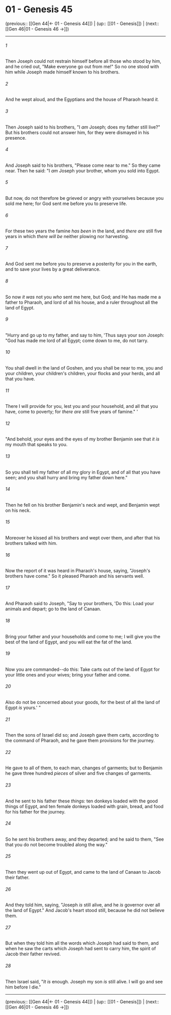 # 01 - Genesis 45

(previous:: [[Gen 44|← 01 - Genesis 44]]) | (up:: [[01 - Genesis]]) | (next:: [[Gen 46|01 - Genesis 46 →]])

***


###### 1 
Then Joseph could not restrain himself before all those who stood by him, and he cried out, "Make everyone go out from me!" So no one stood with him while Joseph made himself known to his brothers. 

###### 2 
And he wept aloud, and the Egyptians and the house of Pharaoh heard _it._ 

###### 3 
Then Joseph said to his brothers, "I _am_ Joseph; does my father still live?" But his brothers could not answer him, for they were dismayed in his presence. 

###### 4 
And Joseph said to his brothers, "Please come near to me." So they came near. Then he said: "I _am_ Joseph your brother, whom you sold into Egypt. 

###### 5 
But now, do not therefore be grieved or angry with yourselves because you sold me here; for God sent me before you to preserve life. 

###### 6 
For these two years the famine _has been_ in the land, and _there are_ still five years in which _there will be_ neither plowing nor harvesting. 

###### 7 
And God sent me before you to preserve a posterity for you in the earth, and to save your lives by a great deliverance. 

###### 8 
So now _it was_ not you _who_ sent me here, but God; and He has made me a father to Pharaoh, and lord of all his house, and a ruler throughout all the land of Egypt. 

###### 9 
"Hurry and go up to my father, and say to him, 'Thus says your son Joseph: "God has made me lord of all Egypt; come down to me, do not tarry. 

###### 10 
You shall dwell in the land of Goshen, and you shall be near to me, you and your children, your children's children, your flocks and your herds, and all that you have. 

###### 11 
There I will provide for you, lest you and your household, and all that you have, come to poverty; for _there are_ still five years of famine." ' 

###### 12 
"And behold, your eyes and the eyes of my brother Benjamin see that _it is_ my mouth that speaks to you. 

###### 13 
So you shall tell my father of all my glory in Egypt, and of all that you have seen; and you shall hurry and bring my father down here." 

###### 14 
Then he fell on his brother Benjamin's neck and wept, and Benjamin wept on his neck. 

###### 15 
Moreover he kissed all his brothers and wept over them, and after that his brothers talked with him. 

###### 16 
Now the report of it was heard in Pharaoh's house, saying, "Joseph's brothers have come." So it pleased Pharaoh and his servants well. 

###### 17 
And Pharaoh said to Joseph, "Say to your brothers, 'Do this: Load your animals and depart; go to the land of Canaan. 

###### 18 
Bring your father and your households and come to me; I will give you the best of the land of Egypt, and you will eat the fat of the land. 

###### 19 
Now you are commanded--do this: Take carts out of the land of Egypt for your little ones and your wives; bring your father and come. 

###### 20 
Also do not be concerned about your goods, for the best of all the land of Egypt _is_ yours.' " 

###### 21 
Then the sons of Israel did so; and Joseph gave them carts, according to the command of Pharaoh, and he gave them provisions for the journey. 

###### 22 
He gave to all of them, to each man, changes of garments; but to Benjamin he gave three hundred _pieces_ of silver and five changes of garments. 

###### 23 
And he sent to his father these _things:_ ten donkeys loaded with the good things of Egypt, and ten female donkeys loaded with grain, bread, and food for his father for the journey. 

###### 24 
So he sent his brothers away, and they departed; and he said to them, "See that you do not become troubled along the way." 

###### 25 
Then they went up out of Egypt, and came to the land of Canaan to Jacob their father. 

###### 26 
And they told him, saying, "Joseph _is_ still alive, and he _is_ governor over all the land of Egypt." And Jacob's heart stood still, because he did not believe them. 

###### 27 
But when they told him all the words which Joseph had said to them, and when he saw the carts which Joseph had sent to carry him, the spirit of Jacob their father revived. 

###### 28 
Then Israel said, "_It is_ enough. Joseph my son _is_ still alive. I will go and see him before I die."

***

(previous:: [[Gen 44|← 01 - Genesis 44]]) | (up:: [[01 - Genesis]]) | (next:: [[Gen 46|01 - Genesis 46 →]])
